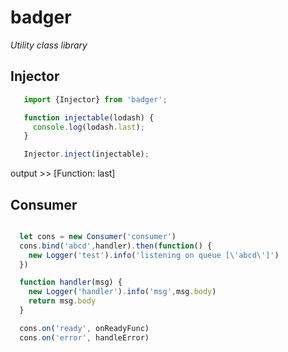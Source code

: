 # badger

_Utility class library_

## Injector

````javascript
   import {Injector} from 'badger';

   function injectable(lodash) {
     console.log(lodash.last);
   }

   Injector.inject(injectable);
````
output >> [Function: last]

## Consumer

````javascript

  let cons = new Consumer('consumer')
  cons.bind('abcd',handler).then(function() {
    new Logger('test').info('listening on queue [\'abcd\']')
  })

  function handler(msg) {
    new Logger('handler').info('msg',msg.body)
    return msg.body
  }

  cons.on('ready', onReadyFunc)
  cons.on('error', handleError)
````

